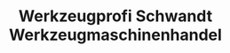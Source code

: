 ---
title: "Werkzeugprofi Schwandt Werkzeugmaschinenhandel"
url: /edenkoben/werkzeugprofi-schwandt-werkzeugmaschinenhandel/
shop: Eisenwaren
---